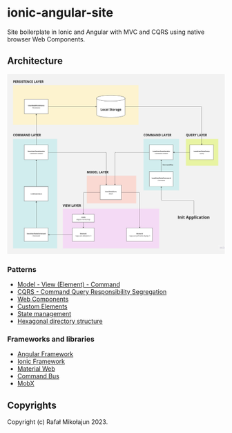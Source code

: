 # ionic-angular-site

Site boilerplate in Ionic and Angular with MVC and CQRS using native browser Web Components.

## Architecture

![Architecture](./docs/architecture.png)

### Patterns

* [Model - View (Element) - Command](https://en.wikipedia.org/wiki/Model%E2%80%93view%E2%80%93controller)
* [CQRS - Command Query Responsibility Segregation](https://martinfowler.com/bliki/CQRS.html)
* [Web Components](https://developer.mozilla.org/en-US/docs/Web/API/Web_components)
* [Custom Elements](https://developer.mozilla.org/en-US/docs/Web/API/Web_components/Using_custom_elements)
* [State management](https://mobx.js.org/README.html)
* [Hexagonal directory structure](https://github.com/CodelyTV/php-ddd-example#-hexagonal-architecture)

### Frameworks and libraries

* [Angular Framework](https://angular.io/)
* [Ionic Framework](https://ionicframework.com/)
* [Material Web](https://github.com/material-components/material-web/tree/v0.27.0)
* [Command Bus](https://www.npmjs.com/package/@tshio/command-bus)
* [MobX](https://mobx.js.org/)

## Copyrights

Copyright (c) Rafał Mikołajun 2023.
